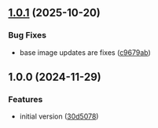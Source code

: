 ## [1.0.1](https://github.com/wetransform-os/docker-zip/compare/v1.0.0...v1.0.1) (2025-10-20)

### Bug Fixes

* base image updates are fixes ([c9679ab](https://github.com/wetransform-os/docker-zip/commit/c9679ab1c868989e8a84a15eab6c49a3486679ec))

## 1.0.0 (2024-11-29)

### Features

* initial version ([30d5078](https://github.com/wetransform-os/docker-zip/commit/30d50785ecc70995fcd0fd8f9fe6b2d0f1d3dbd7))
